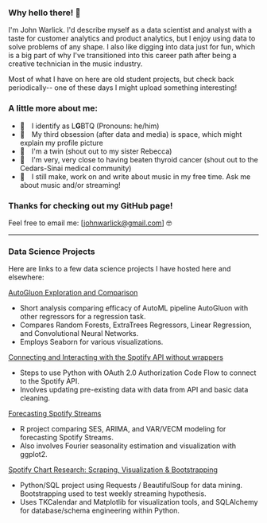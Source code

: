 ### Why hello there! 👋

I'm John Warlick. I'd describe myself as a data scientist and analyst with a taste for customer analytics and product analytics, but I enjoy using data to solve problems of any shape. I also like digging into data just for fun, which is a big part of why I've transitioned into this career path after being a creative technician in the music industry.

Most of what I have on here are old student projects, but check back periodically-- one of these days I might upload something interesting!

### A little more about me:
- 👬 I identify as L**G**BTQ (Pronouns: he/him) 
- 🚀 My third obsession (after data and media) is space, which might explain my profile picture
- 👯 I'm a twin (shout out to my sister Rebecca)
- 🏥 I'm very, very close to having beaten thyroid cancer (shout out to the Cedars-Sinai medical community)
- 🎼 I still make, work on and write about music in my free time. Ask me about music and/or streaming!

### Thanks for checking out my GitHub page!
Feel free to email me: [johnwarlick@gmail.com] 🤓

---

### Data Science Projects
Here are links to a few data science projects I have hosted here and elsewhere:

[AutoGluon Exploration and Comparison](https://github.com/jwarlick/AutoGluon-Exploration-Spotify/blob/main/AutoGluon_Exploration_Spotify_v1-5.ipynb)
- Short analysis comparing efficacy of AutoML pipeline AutoGluon with other regressors for a regression task.
- Compares Random Forests, ExtraTrees Regressors, Linear Regression, and Convolutional Neural Networks.
- Employs Seaborn for various visualizations.

[Connecting and Interacting with the Spotify API without wrappers](https://github.com/jwarlick/Spotify-API-OAuth/blob/main/Spotify_API_connection-Anon.ipynb)
- Steps to use Python with OAuth 2.0 Authorization Code Flow to connect to the Spotify API.
- Involves updating pre-existing data with data from API and basic data cleaning.

[Forecasting Spotify Streams](https://rpubs.com/johnwarlick/856265)
- R project comparing SES, ARIMA, and VAR/VECM modeling for forecasting Spotify Streams.
- Also involves Fourier seasonality estimation and visualization with ggplot2.

[Spotify Chart Research: Scraping, Visualization & Bootstrapping](https://github.com/jwarlick/Spotify-Chart-Analysis/blob/main/Spotify_Scraping_DataExploration_Visualization_Bootstrapping.ipynb)
- Python/SQL project using Requests / BeautifulSoup for data mining. Bootstrapping used to test weekly streaming hypothesis.
- Uses TKCalendar and Matplotlib for visualization tools, and SQLAlchemy for database/schema engineering within Python.

